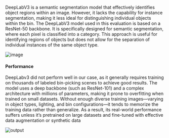  DeepLabV3 is a semantic segmentation model that effectively identifies object regions
 within an image. However, it lacks the capability for instance segmentation, making it
 less ideal for distinguishing individual objects within the bin.
 The DeepLabV3 model used in this evaluation is based on a ResNet-50 backbone. It
 is specifically designed for semantic segmentation, where each pixel is classified into a
 category. This approach is useful for identifying regions of objects but does not allow for
 the separation of individual instances of the same object type.

![image](https://github.com/user-attachments/assets/0d0ea21f-1fad-4ab0-a34c-3f43238bc53f)

 #### Performance
 DeepLabv3 did not perform well in our case, as it generally requires training on thousands
 of labeled bin-picking scenes to achieve good results. The model uses a deep backbone
 (such as ResNet-101) and a complex architecture with millions of parameters, making
 it prone to overfitting when trained on small datasets. Without enough diverse training images—varying in object types, lighting, and bin configurations—it tends to memorize
 the training data rather than generalize. As a result, its real-world performance suffers
 unless it’s pretrained on large datasets and fine-tuned with effective data augmentation
 or synthetic data

 ![output](https://github.com/user-attachments/assets/4e9c60ff-c01a-43f9-b68f-1bde70efd8ed)
